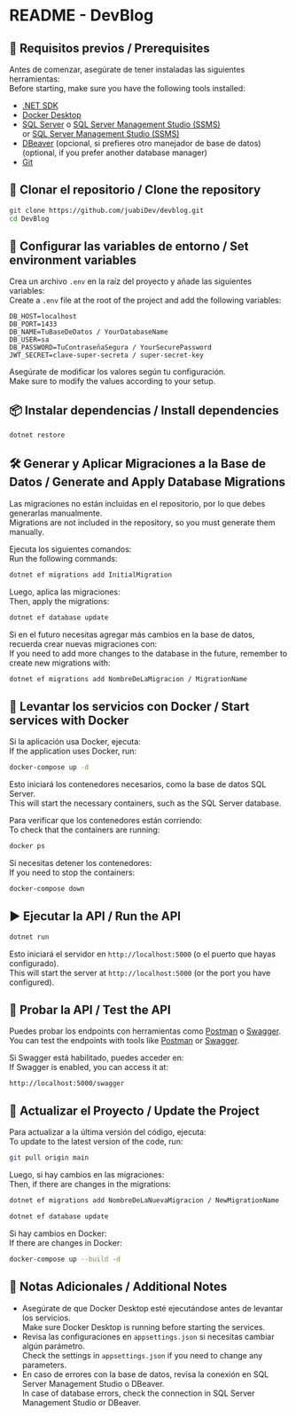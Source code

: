 ﻿# README - DevBlog

## 📌 Requisitos previos / Prerequisites

Antes de comenzar, asegúrate de tener instaladas las siguientes herramientas:  
Before starting, make sure you have the following tools installed:

- [.NET SDK](https://dotnet.microsoft.com/en-us/download)
- [Docker Desktop](https://www.docker.com/products/docker-desktop/)
- [SQL Server](https://www.microsoft.com/en-us/sql-server/sql-server-downloads) o [SQL Server Management Studio (SSMS)](https://learn.microsoft.com/en-us/sql/ssms/download-sql-server-management-studio-ssms)  
  or [SQL Server Management Studio (SSMS)](https://learn.microsoft.com/en-us/sql/ssms/download-sql-server-management-studio-ssms)
- [DBeaver](https://dbeaver.io/) (opcional, si prefieres otro manejador de base de datos)  
  (optional, if you prefer another database manager)
- [Git](https://git-scm.com/downloads)

## 🚀 Clonar el repositorio / Clone the repository

```sh
git clone https://github.com/juabiDev/devblog.git
cd DevBlog
```

## 🔧 Configurar las variables de entorno / Set environment variables

Crea un archivo `.env` en la raíz del proyecto y añade las siguientes variables:  
Create a `.env` file at the root of the project and add the following variables:

```env
DB_HOST=localhost
DB_PORT=1433
DB_NAME=TuBaseDeDatos / YourDatabaseName
DB_USER=sa
DB_PASSWORD=TuContraseñaSegura / YourSecurePassword
JWT_SECRET=clave-super-secreta / super-secret-key
```

Asegúrate de modificar los valores según tu configuración.  
Make sure to modify the values according to your setup.

## 📦 Instalar dependencias / Install dependencies

```sh
dotnet restore
```

## 🛠️ Generar y Aplicar Migraciones a la Base de Datos / Generate and Apply Database Migrations

Las migraciones no están incluidas en el repositorio, por lo que debes generarlas manualmente.  
Migrations are not included in the repository, so you must generate them manually.

Ejecuta los siguientes comandos:  
Run the following commands:

```sh
dotnet ef migrations add InitialMigration
```

Luego, aplica las migraciones:  
Then, apply the migrations:

```sh
dotnet ef database update
```

Si en el futuro necesitas agregar más cambios en la base de datos, recuerda crear nuevas migraciones con:  
If you need to add more changes to the database in the future, remember to create new migrations with:

```sh
dotnet ef migrations add NombreDeLaMigracion / MigrationName
```

## 🐳 Levantar los servicios con Docker / Start services with Docker

Si la aplicación usa Docker, ejecuta:  
If the application uses Docker, run:

```sh
docker-compose up -d
```

Esto iniciará los contenedores necesarios, como la base de datos SQL Server.  
This will start the necessary containers, such as the SQL Server database.

Para verificar que los contenedores están corriendo:  
To check that the containers are running:

```sh
docker ps
```

Si necesitas detener los contenedores:  
If you need to stop the containers:

```sh
docker-compose down
```

## ▶️ Ejecutar la API / Run the API

```sh
dotnet run
```

Esto iniciará el servidor en `http://localhost:5000` (o el puerto que hayas configurado).  
This will start the server at `http://localhost:5000` (or the port you have configured).

## 📡 Probar la API / Test the API

Puedes probar los endpoints con herramientas como [Postman](https://www.postman.com/) o [Swagger](https://swagger.io/).  
You can test the endpoints with tools like [Postman](https://www.postman.com/) or [Swagger](https://swagger.io/).

Si Swagger está habilitado, puedes acceder en:  
If Swagger is enabled, you can access it at:

```
http://localhost:5000/swagger
```

## 🔄 Actualizar el Proyecto / Update the Project

Para actualizar a la última versión del código, ejecuta:  
To update to the latest version of the code, run:

```sh
git pull origin main
```

Luego, si hay cambios en las migraciones:  
Then, if there are changes in the migrations:

```sh
dotnet ef migrations add NombreDeLaNuevaMigracion / NewMigrationName
```
```sh
dotnet ef database update
```

Si hay cambios en Docker:  
If there are changes in Docker:

```sh
docker-compose up --build -d
```

## 📜 Notas Adicionales / Additional Notes

- Asegúrate de que Docker Desktop esté ejecutándose antes de levantar los servicios.  
  Make sure Docker Desktop is running before starting the services.
- Revisa las configuraciones en `appsettings.json` si necesitas cambiar algún parámetro.  
  Check the settings in `appsettings.json` if you need to change any parameters.
- En caso de errores con la base de datos, revisa la conexión en SQL Server Management Studio o DBeaver.  
  In case of database errors, check the connection in SQL Server Management Studio or DBeaver.



